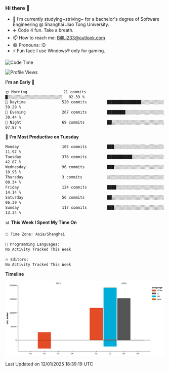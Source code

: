 ### Hi there 👋
- 🌱 I’m currently studying~striving~ for a bachelor's degree of Software Engineering @ Shanghai Jiao Tong University.
- ✈️ Code 4 fun. Take a breath.
- 📫 How to reach me: BillLi233@outlook.com
- 😄 Pronouns: :D
- ⚡ Fun fact: I use Windows® only for gaming.

<!--START_SECTION:waka-->
![Code Time](http://img.shields.io/badge/Code%20Time-418%20hrs%2047%20mins-blue)

![Profile Views](http://img.shields.io/badge/Profile%20Views-1-blue)

**I'm an Early 🐤** 

```text
🌞 Morning                21 commits          █░░░░░░░░░░░░░░░░░░░░░░░░   02.39 % 
🌆 Daytime                520 commits         ███████████████░░░░░░░░░░   59.29 % 
🌃 Evening                267 commits         ████████░░░░░░░░░░░░░░░░░   30.44 % 
🌙 Night                  69 commits          ██░░░░░░░░░░░░░░░░░░░░░░░   07.87 % 
```
📅 **I'm Most Productive on Tuesday** 

```text
Monday                   105 commits         ███░░░░░░░░░░░░░░░░░░░░░░   11.97 % 
Tuesday                  376 commits         ███████████░░░░░░░░░░░░░░   42.87 % 
Wednesday                96 commits          ███░░░░░░░░░░░░░░░░░░░░░░   10.95 % 
Thursday                 3 commits           ░░░░░░░░░░░░░░░░░░░░░░░░░   00.34 % 
Friday                   124 commits         ████░░░░░░░░░░░░░░░░░░░░░   14.14 % 
Saturday                 56 commits          ██░░░░░░░░░░░░░░░░░░░░░░░   06.39 % 
Sunday                   117 commits         ███░░░░░░░░░░░░░░░░░░░░░░   13.34 % 
```


📊 **This Week I Spent My Time On** 

```text
🕑︎ Time Zone: Asia/Shanghai

💬 Programming Languages: 
No Activity Tracked This Week

🔥 Editors: 
No Activity Tracked This Week
```

**Timeline**

![Lines of Code chart](https://raw.githubusercontent.com/GMH233/GMH233/main/assets/bar_graph.png)


 Last Updated on 12/01/2025 18:39:19 UTC
<!--END_SECTION:waka-->

<!--
**GMH233/GMH233** is a ✨ _special_ ✨ repository because its `README.md` (this file) appears on your GitHub profile.

Here are some ideas to get you started:

- 🔭 I’m currently working on ...
- 🌱 I’m currently learning ...
- 👯 I’m looking to collaborate on ...
- 🤔 I’m looking for help with ...
- 💬 Ask me about ...
- 📫 How to reach me: ...
- 😄 Pronouns: ...
- ⚡ Fun fact: ...
-->
